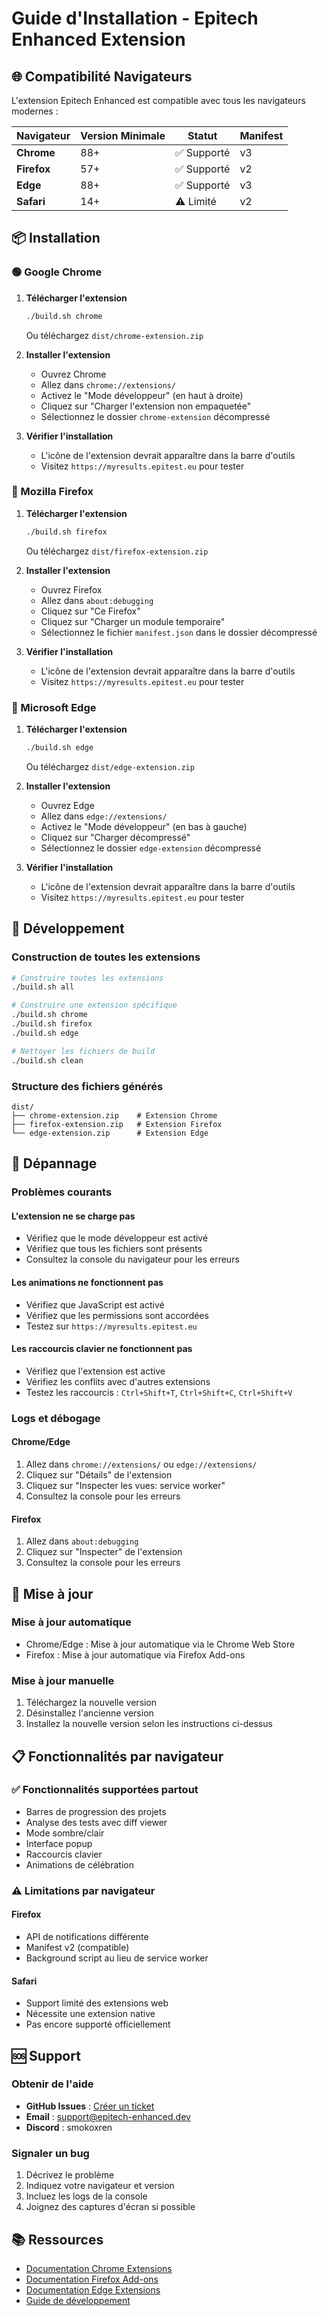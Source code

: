 # Guide d'Installation - Epitech Enhanced Extension

## 🌐 Compatibilité Navigateurs

L'extension Epitech Enhanced est compatible avec tous les navigateurs modernes :

| Navigateur | Version Minimale | Statut | Manifest |
|------------|------------------|--------|----------|
| **Chrome** | 88+ | ✅ Supporté | v3 |
| **Firefox** | 57+ | ✅ Supporté | v2 |
| **Edge** | 88+ | ✅ Supporté | v3 |
| **Safari** | 14+ | ⚠️ Limité | v2 |

## 📦 Installation

### 🟢 Google Chrome

1. **Télécharger l'extension**
   ```bash
   ./build.sh chrome
   ```
   Ou téléchargez `dist/chrome-extension.zip`

2. **Installer l'extension**
   - Ouvrez Chrome
   - Allez dans `chrome://extensions/`
   - Activez le "Mode développeur" (en haut à droite)
   - Cliquez sur "Charger l'extension non empaquetée"
   - Sélectionnez le dossier `chrome-extension` décompressé

3. **Vérifier l'installation**
   - L'icône de l'extension devrait apparaître dans la barre d'outils
   - Visitez `https://myresults.epitest.eu` pour tester

### 🦊 Mozilla Firefox

1. **Télécharger l'extension**
   ```bash
   ./build.sh firefox
   ```
   Ou téléchargez `dist/firefox-extension.zip`

2. **Installer l'extension**
   - Ouvrez Firefox
   - Allez dans `about:debugging`
   - Cliquez sur "Ce Firefox"
   - Cliquez sur "Charger un module temporaire"
   - Sélectionnez le fichier `manifest.json` dans le dossier décompressé

3. **Vérifier l'installation**
   - L'icône de l'extension devrait apparaître dans la barre d'outils
   - Visitez `https://myresults.epitest.eu` pour tester

### 🔵 Microsoft Edge

1. **Télécharger l'extension**
   ```bash
   ./build.sh edge
   ```
   Ou téléchargez `dist/edge-extension.zip`

2. **Installer l'extension**
   - Ouvrez Edge
   - Allez dans `edge://extensions/`
   - Activez le "Mode développeur" (en bas à gauche)
   - Cliquez sur "Charger décompressé"
   - Sélectionnez le dossier `edge-extension` décompressé

3. **Vérifier l'installation**
   - L'icône de l'extension devrait apparaître dans la barre d'outils
   - Visitez `https://myresults.epitest.eu` pour tester

## 🔧 Développement

### Construction de toutes les extensions

```bash
# Construire toutes les extensions
./build.sh all

# Construire une extension spécifique
./build.sh chrome
./build.sh firefox
./build.sh edge

# Nettoyer les fichiers de build
./build.sh clean
```

### Structure des fichiers générés

```
dist/
├── chrome-extension.zip    # Extension Chrome
├── firefox-extension.zip   # Extension Firefox
└── edge-extension.zip      # Extension Edge
```

## 🐛 Dépannage

### Problèmes courants

#### L'extension ne se charge pas
- Vérifiez que le mode développeur est activé
- Vérifiez que tous les fichiers sont présents
- Consultez la console du navigateur pour les erreurs

#### Les animations ne fonctionnent pas
- Vérifiez que JavaScript est activé
- Vérifiez que les permissions sont accordées
- Testez sur `https://myresults.epitest.eu`

#### Les raccourcis clavier ne fonctionnent pas
- Vérifiez que l'extension est active
- Vérifiez les conflits avec d'autres extensions
- Testez les raccourcis : `Ctrl+Shift+T`, `Ctrl+Shift+C`, `Ctrl+Shift+V`

### Logs et débogage

#### Chrome/Edge
1. Allez dans `chrome://extensions/` ou `edge://extensions/`
2. Cliquez sur "Détails" de l'extension
3. Cliquez sur "Inspecter les vues: service worker"
4. Consultez la console pour les erreurs

#### Firefox
1. Allez dans `about:debugging`
2. Cliquez sur "Inspecter" de l'extension
3. Consultez la console pour les erreurs

## 🔄 Mise à jour

### Mise à jour automatique
- Chrome/Edge : Mise à jour automatique via le Chrome Web Store
- Firefox : Mise à jour automatique via Firefox Add-ons

### Mise à jour manuelle
1. Téléchargez la nouvelle version
2. Désinstallez l'ancienne version
3. Installez la nouvelle version selon les instructions ci-dessus

## 📋 Fonctionnalités par navigateur

### ✅ Fonctionnalités supportées partout
- Barres de progression des projets
- Analyse des tests avec diff viewer
- Mode sombre/clair
- Interface popup
- Raccourcis clavier
- Animations de célébration

### ⚠️ Limitations par navigateur

#### Firefox
- API de notifications différente
- Manifest v2 (compatible)
- Background script au lieu de service worker

#### Safari
- Support limité des extensions web
- Nécessite une extension native
- Pas encore supporté officiellement

## 🆘 Support

### Obtenir de l'aide
- **GitHub Issues** : [Créer un ticket](https://github.com/naingui/epitech-enhanced-extension/issues)
- **Email** : support@epitech-enhanced.dev
- **Discord** : smokoxren

### Signaler un bug
1. Décrivez le problème
2. Indiquez votre navigateur et version
3. Incluez les logs de la console
4. Joignez des captures d'écran si possible

## 📚 Ressources

- [Documentation Chrome Extensions](https://developer.chrome.com/docs/extensions/)
- [Documentation Firefox Add-ons](https://developer.mozilla.org/en-US/docs/Mozilla/Add-ons/WebExtensions)
- [Documentation Edge Extensions](https://docs.microsoft.com/en-us/microsoft-edge/extensions-chromium/)
- [Guide de développement](DEVELOPMENT.md)
